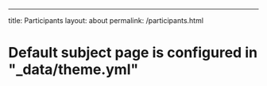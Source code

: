 ---
title: Participants
layout: about
permalink: /participants.html
# Default subject page is configured in "_data/theme.yml"
